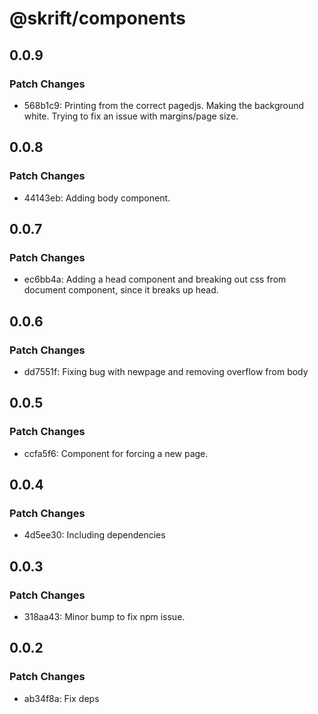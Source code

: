 # @skrift/components

## 0.0.9

### Patch Changes

- 568b1c9: Printing from the correct pagedjs. Making the background white. Trying to fix an issue with margins/page size.

## 0.0.8

### Patch Changes

- 44143eb: Adding body component.

## 0.0.7

### Patch Changes

- ec6bb4a: Adding a head component and breaking out css from document component, since it breaks up head.

## 0.0.6

### Patch Changes

- dd7551f: Fixing bug with newpage and removing overflow from body

## 0.0.5

### Patch Changes

- ccfa5f6: Component for forcing a new page.

## 0.0.4

### Patch Changes

- 4d5ee30: Including dependencies

## 0.0.3

### Patch Changes

- 318aa43: Minor bump to fix npm issue.

## 0.0.2

### Patch Changes

- ab34f8a: Fix deps
